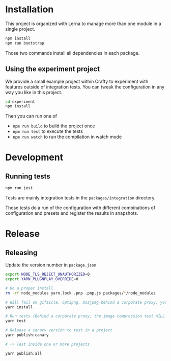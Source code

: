 # Installation

This project is organized with Lerna to manage more than one module in a single project.

```bash
npm install
npm run bootstrap
```

Those two commands install all dependencies in each package.

## Using the experiment project

We provide a small example project within Crafty to experiment with features outside of integration tests.
You can tweak the configuration in any way you like in this project.

```bash
cd experiment
npm install
```

Then you can run one of

- `npm run build` to build the project once
- `npm run test` to execute the tests
- `npm run watch` to run the compilation in watch mode

# Development

## Running tests

```bash
npm run jest
```
Tests are mainly integration tests in the `packages/integration` directory.

Those tests do a run of the configuration with different combinations of configuration and presets and register the results in snapshots.

# Release

## Releasing

Update the version number in `package.json`

```bash
export NODE_TLS_REJECT_UNAUTHORIZED=0
export YARN_PLUGNPLAY_OVERRIDE=0

# Do a proper install
rm -rf node_modules yarn.lock .pnp .pnp.js packages/*/node_modules

# Will fail on gifsicle, optipng, mozjpeg behind a corporate proxy, you can ignore this
yarn install

# Run tests (Behind a corporate proxy, the image compression test WILL fail and should be ignored)
yarn test

# Release a canary version to test in a project
yarn publish:canary

# -> Test inside one or more projects

yarn publish:all
```

